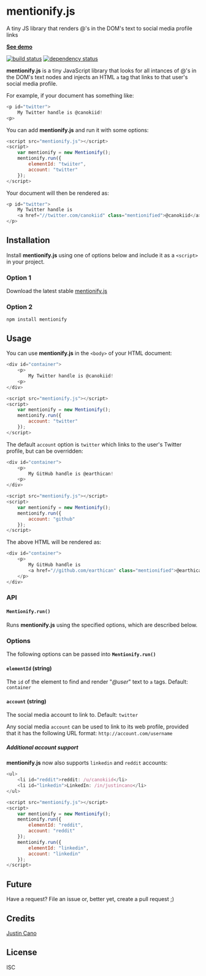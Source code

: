 # mentionify.js

A tiny JS library that renders @'s in the DOM's text to social media profile links

**[See demo](http://www.jcano.me/mentionify.js/)**

[![build status](https://secure.travis-ci.org/earthican/mentionify.js.svg)](http://travis-ci.org/earthican/mentionify.js)
[![dependency status](https://david-dm.org/earthican/mentionify.js.svg)](https://david-dm.org/earthican/mentionify.js)

**mentionify.js** is a tiny JavaScript library that looks for all intances of @'s in the DOM's text nodes and injects an HTML `a` tag that links to that user's social media profile.

For example, if your document has something like:

```javascript
<p id="twitter">
    My Twitter handle is @canokiid!
<p>
```

You can add **mentionify.js** and run it with some options:

```javascript
<script src="mentionify.js"></script>
<script>
    var mentionify = new Mentionify();
    mentionify.run({
        elementId: "twiiter",
        account: "twitter"
    });
</script>
```

Your document will then be rendered as:

```javascript
<p id="twitter">
    My Twitter handle is
    <a href="//twitter.com/canokiid" class="mentionified">@canokiid</a>!
</p>
```

## Installation

Install **mentionify.js** using one of options below and include it as a `<script>` in your project.

### Option 1

Download the latest stable [mentionify.js](https://github.com/earthican/mentionify/blob/v0.0.7/dist/mentionify.js)

### Option 2

`npm install mentionify`

## Usage

You can use **mentionify.js** in the `<body>` of your HTML document:

```javascript
<div id="container">
    <p>
        My Twitter handle is @canokiid!
    <p>
</div>

<script src="mentionify.js"></script>
<script>
    var mentionify = new Mentionify();
    mentionify.run({
        account: "twitter"
    });
</script>
```

The default `account` option is `twitter` which links to the user's Twitter profile, but can be overridden:

```javascript
<div id="container">
    <p>
        My GitHub handle is @earthican!
    <p>
</div>

<script src="mentionify.js"></script>
<script>
    var mentionify = new Mentionify();
    mentionify.run({
        account: "github"
    });
</script>
```

The above HTML will be rendered as:

```javascript
<div id="container">
    <p>
        My GitHub handle is
        <a href="//github.com/earthican" class="mentionified">@earthican</a>!
    </p>
</div>
```

### API

#### **`Mentionify.run()`**

Runs **mentionify.js** using the specified options, which are described below.

### Options

The following options can be passed into **`Mentionify.run()`**

#### **`elementId` (string)**

The `id` of the element to find and render "_@user_" text to `a` tags. Default: `container`

#### **`account` (string)**

The social media account to link to. Default: `twitter`

Any social media `account` can be used to link to its web profile, provided that it has the following URL format: `http://account.com/username`

##### Additional account support

**mentionify.js** now also supports `linkedin` and `reddit` accounts:

```javascript
<ul>
    <li id="reddit">reddit: /u/canokiid</li>
    <li id="linkedin">LinkedIn: /in/justincano</li>
</ul>

<script src="mentionify.js"></script>
<script>
    var mentionify = new Mentionify();
    mentionify.run({
        elementId: "reddit",
        account: "reddit"
    });
    mentionify.run({
        elementId: "linkedin",
        account: "linkedin"
    });
</script>
```

## Future

Have a request? File an issue or, better yet, create a pull request ;)

## Credits
[Justin Cano](https://github.com/earthican/)

## License

ISC

